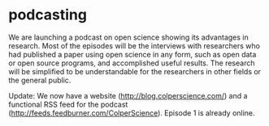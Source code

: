 # podcasting
We are launching a podcast on open science showing its advantages in research. Most of the episodes will be the interviews with researchers who had published a paper using open science in any form, such as open data or open source programs, and accomplished useful results. The research will be simplified to be understandable for the researchers in other fields or the general public.

Update: We now have a website (http://blog.colperscience.com/) and a functional RSS feed for the podcast (http://feeds.feedburner.com/ColperScience). Episode 1 is already online.
